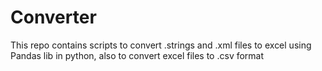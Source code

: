# Converter
This repo contains scripts to convert .strings and .xml files to excel using Pandas lib in python, also to convert excel files to .csv format
